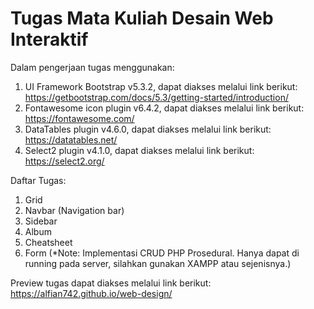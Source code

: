# Tugas Mata Kuliah Desain Web Interaktif

Dalam pengerjaan tugas menggunakan:
1. UI Framework Bootstrap v5.3.2, dapat diakses melalui link berikut: https://getbootstrap.com/docs/5.3/getting-started/introduction/
2. Fontawesome icon plugin v6.4.2, dapat diakses melalui link berikut: https://fontawesome.com/
3. DataTables plugin v4.6.0, dapat diakses melalui link berikut: https://datatables.net/
4. Select2 plugin v4.1.0, dapat diakses melalui link berikut: https://select2.org/

Daftar Tugas:
1. Grid
2. Navbar (Navigation bar)
3. Sidebar
4. Album
5. Cheatsheet
6. Form (*Note: Implementasi CRUD PHP Prosedural. Hanya dapat di running pada server, silahkan gunakan XAMPP atau sejenisnya.)

Preview tugas dapat diakses melalui link berikut: https://alfian742.github.io/web-design/
